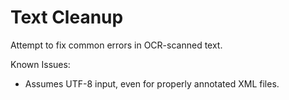 # Text Cleanup

Attempt to fix common errors in OCR-scanned text.


Known Issues:
- Assumes UTF-8 input, even for properly annotated XML files.
